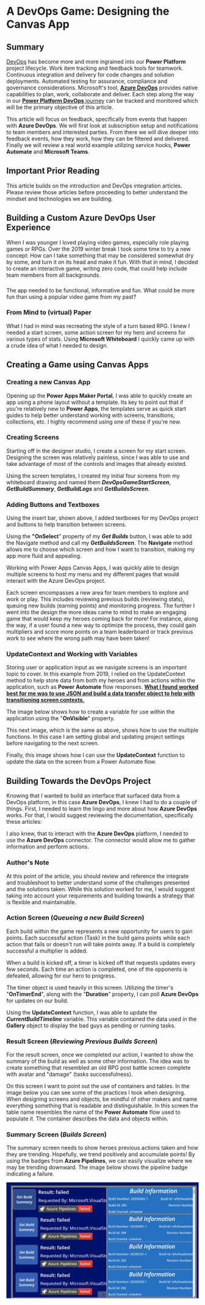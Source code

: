 # A DevOps Game: Designing the Canvas App

## Summary

[DevOps](https://azure.microsoft.com/en-us/overview/what-is-devops/) has become more and more ingrained into our **Power Platform** project lifecycle. Work item tracking and feedback tools for teamwork. Continuous integration and delivery for code changes and solution deployments. Automated testing for assurance, compliance and governance considerations. Microsoft's tool, **[Azure DevOps](https://azure.microsoft.com/en-us/overview/what-is-devops/#culture)** provides native capabilities to plan, work, collaborate and deliver. Each step along the way in our [**Power Platform DevOps** journey](https://docs.microsoft.com/en-us/power-platform/alm/devops-build-tools) can be tracked and monitored which will be the primary objective of this article.

This article will focus on feedback, specifically from events that happen with **Azure DevOps**. We will first look at subscription setup and notifications to team members and interested parties. From there we will dive deeper into feedback events, how they work, how they can be filtered and delivered. Finally we will review a real world example utilizing service hooks, **Power Automate** and **Microsoft Teams**.

## Important Prior Reading

This article builds on the introduction and DevOps integration articles. Please review those articles before proceeding to better understand the mindset and technologies we are building.



## Building a Custom Azure DevOps User Experience

When I was younger I loved playing video games, especially role playing games or RPGs. Over the 2019 winter break I took some time to try a new concept: How can I take something that may be considered somewhat dry by some, and turn it on its head and make it fun. With that in mind, I decided to create an interactive game, writing zero code, that could help include team members from all backgrounds.

### <insert home screen>

The app needed to be functional, informative and fun. What could be more fun than using a popular video game from my past?

### From Mind to (virtual) Paper

What I had in mind was recreating the style of a turn based RPG. I knew I needed a start screen, some action screen for my hero and screens for various types of stats. Using **Microsoft Whiteboard** I quickly came up with a crude idea of what I needed to design.

<insert whiteboard image>

## Creating a Game using Canvas Apps

### Creating a new Canvas App 

Opening up the **Power Apps Maker Portal**, I was able to quickly create an app using a phone layout without a template. Its key to point out that if you're relatively new to **Power Apps**, the templates serve as quick start guides to help better understand working with screens, transitions, collections, etc. I highly recommend using one of these if you're new.

### Creating Screens

Starting off in the designer studio, I create a screen for my start screen. Designing the screen was relatively painless, since I was able to use and take advantage of most of the controls and images that already existed.

<insert Create new Screen image>

Using the screen templates, I created my initial four screens from my whiteboard drawing and named them ***DevOpsGameStartScreen***, ***GetBuildSummary***, ***GetBuildLogs*** and ***GetBuildsScreen***.



### Adding Buttons and Textboxes

Using the insert bar, shown above, I added textboxes for my DevOps project and buttons to help transition between screens.

<inset home screen>

Using the **"OnSelect**" property of my ***Get Builds*** button, I was able to add the Navigate method and call my ***GetBuildsScreen***. The **Navigate** method allows me to choose which screen and how I want to transition, making my app more fluid and appealing.

<insert Navigate method image>

Working with Power Apps Canvas Apps, I was quickly able to design multiple screens to host my menu and my different pages that would interact with the Azure DevOps project.

<insert side bar navigation>

Each screen encompasses a new area for team members to explore and work or play. This includes reviewing previous builds (reviewing stats), queuing new builds (earning points) and monitoring progress. The further I went into the design the more ideas came to mind to make an engaging game that would keep my heroes coming back for more! For instance, along the way, if a user found a new way to optimize the process, they could gain multipliers and score more points on a team leaderboard or track previous work to see where the wrong path may have been taken!

### UpdateContext and Working with Variables

Storing user or application input as we navigate screens is an important topic to cover. In this example from 2019, I relied on the UpdateContext method to help store data from both my heroes and from actions within the application, such as **Power Automate** flow responses. **<u>What I found worked best for me was to use JSON and build a data transfer object to help with transitioning screen contexts.</u>**

The image below shows how to create a variable for use within the application using the "**OnVisible**" property.

<insert onvisible>

This next image, which is the same as above, shows how to use the multiple functions. In this case I am setting global and updating project settings before navigating to the next screen.

<insert get builds image>

Finally, this image shows how I can use the **UpdateContext** function to update the data on the screen from a Power Automate flow.

<insert GetBuilds UpdateCOntext>

## Building Towards the DevOps Project

Knowing that I wanted to build an interface that surfaced data from a DevOps platform, in this case **Azure DevOps**, I knew I had to do a couple of things. First, I needed to learn the lingo and more about how **Azure DevOps** works. For that, I would suggest reviewing the documentation, specifically these articles: 

I also knew, that to interact with the **Azure DevOps** platform, I needed to use the **Azure DevOps** connector. The connector would allow me to gather information and perform actions.

### Author's Note

At this point of the article, you should review and reference the integrate and troubleshoot to better understand some of the challenges presented and the solutions taken. While this solution worked for me, I would suggest taking into account your requirements and building towards a strategy that is flexible and maintainable.

### Action Screen (*Queueing a new Build Screen*)

Each build within the game represents a new opportunity for users to gain points. Each successful action (Task) in the build gains points while each action that fails or doesn't run will take points away. If a build is completely successful a multiplier is added.

<Show a build definition>

When a build is kicked off, a  timer is kicked off that requests updates every few seconds. Each time an action is completed, one of the opponents is defeated, allowing for our hero to progress.

<show downed mage>

The timer object is used heavily in this screen. Utilizing the timer's "**OnTimerEnd**", along with the "**Duration**" property, I can poll **Azure DevOps** for updates on our build.

<show timer ontimeend>

Using the **UpdateContext** function, I was able to update the ***CurrentBuildTimeline*** variable. This variable contained the data used in the **Gallery** object to display the bad guys as pending or running tasks.

### Result Screen (*Reviewing Previous Builds Screen*)

For the result screen, once we completed our action, I wanted to show the summary of the build as well as some other information. The idea was to create something that resembled an old RPG post battle screen complete with avatar and "damage" (tasks successfulness).

<insert build final screen>

On this screen I want to point out the use of containers and tables. In the image below you can see some of the practices I took when designing. When designing screens and objects, be mindful of other makers and name everything something that is readable and distinguishable. In this screen the table name resembles the name of the **Power Automate** flow used to populate it. The container describes the data and objects within.

<insert buld summary object>

### Summary Screen (*Builds Screen*)

The summary screen needs to show heroes previous actions taken and how they are trending. Hopefully, we trend positively and accumulate points! By using the badges from **Azure Pipelines**, we can easily visualize where we may be trending downward. The image below shows the pipeline badge indicating a failure.

<img src="https://raw.githubusercontent.com/aliyoussefi/MonitoringPowerPlatform/master/Artifacts/DevOps/RestApi-GetBuilds-CanvasApp.JPG" style="zoom:50%;" />


